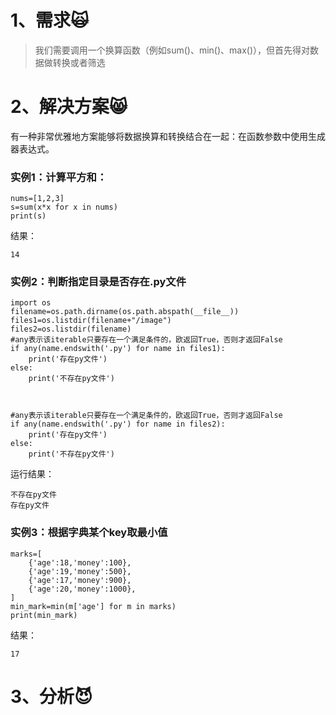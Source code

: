 # 1、需求🙀

> 我们需要调用一个换算函数（例如sum\(\)、min\(\)、max\(\)），但首先得对数据做转换或者筛选

# 2、解决方案😸

有一种非常优雅地方案能够将数据换算和转换结合在一起：在函数参数中使用生成器表达式。

### 实例1：计算平方和：

```
nums=[1,2,3]
s=sum(x*x for x in nums)
print(s)
```

结果：

```
14
```

### 实例2：判断指定目录是否存在.py文件

```
import os
filename=os.path.dirname(os.path.abspath(__file__))
files1=os.listdir(filename+"/image")
files2=os.listdir(filename)
#any表示该iterable只要存在一个满足条件的，欧返回True，否则才返回False
if any(name.endswith('.py') for name in files1):
    print('存在py文件')
else:
    print('不存在py文件')



#any表示该iterable只要存在一个满足条件的，欧返回True，否则才返回False
if any(name.endswith('.py') for name in files2):
    print('存在py文件')
else:
    print('不存在py文件')
```

运行结果：

```
不存在py文件
存在py文件
```

### 实例3：根据字典某个key取最小值

```
marks=[
    {'age':18,'money':100},
    {'age':19,'money':500},
    {'age':17,'money':900},
    {'age':20,'money':1000},
]
min_mark=min(m['age'] for m in marks)
print(min_mark)
```

结果：

```
17
```

# 3、分析😈



